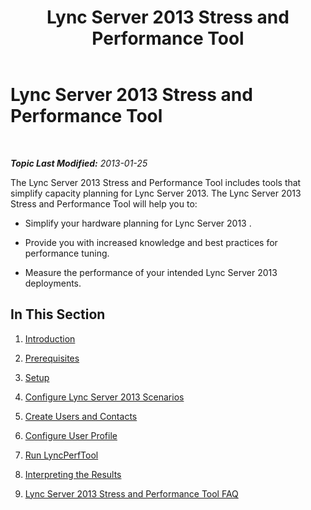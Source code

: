 ﻿---
title: Lync Server 2013 Stress and Performance Tool
TOCTitle: Lync Server 2013 Stress and Performance Tool
ms:assetid: dc03db19-d104-402e-9951-240681b3fb69
ms:mtpsurl: https://technet.microsoft.com/en-us/library/JJ945609(v=OCS.15)
ms:contentKeyID: 51541435
ms.date: 07/23/2014
mtps_version: v=OCS.15
---

<div data-xmlns="http://www.w3.org/1999/xhtml">

<div class="topic" data-xmlns="http://www.w3.org/1999/xhtml" data-msxsl="urn:schemas-microsoft-com:xslt" data-cs="http://msdn.microsoft.com/en-us/">

<div data-asp="http://msdn2.microsoft.com/asp">

# Lync Server 2013 Stress and Performance Tool

</div>

<div id="mainSection">

<div id="mainBody">

<span> </span>

_**Topic Last Modified:** 2013-01-25_

The Lync Server 2013 Stress and Performance Tool includes tools that simplify capacity planning for Lync Server 2013. The Lync Server 2013 Stress and Performance Tool will help you to:

  - Simplify your hardware planning for Lync Server 2013 .

  - Provide you with increased knowledge and best practices for performance tuning.

  - Measure the performance of your intended Lync Server 2013 deployments.

<div>

## In This Section

1.  [Introduction](introduction.md)

2.  [Prerequisites](prerequisites.md)

3.  [Setup](setup.md)

4.  [Configure Lync Server 2013 Scenarios](configure-lync-server-2013-scenarios.md)

5.  [Create Users and Contacts](create-users-and-contacts.md)

6.  [Configure User Profile](configure-user-profile.md)

7.  [Run LyncPerfTool](run-lyncperftool.md)

8.  [Interpreting the Results](interpreting-the-results.md)

9.  [Lync Server 2013 Stress and Performance Tool FAQ](lync-server-2013-stress-and-performance-tool-faq.md)

</div>

</div>

<span> </span>

</div>

</div>

</div>

